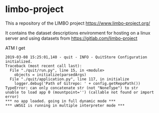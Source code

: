 # limbo-project
This a repository of the LIMBO project https://www.limbo-project.org/

It contains the dataset descriptions environment for hosting on a linux server and using datasets from https://gitlab.com/limbo-project

ATM I get 
```
2019-03-08 15:25:01,140 - quit - INFO - QuitStore Configuration initialized.
Traceback (most recent call last):
  File "./quit/run.py", line 15, in <module>
    objects = initialize(parsedArgs)
  File "./quit/application.py", line 117, in initialize
    logger.debug('Path of Gitrepo: ' + config.getRepoPath())
TypeError: can only concatenate str (not "NoneType") to str
unable to load app 0 (mountpoint='') (callable not found or import error)
*** no app loaded. going in full dynamic mode ***
*** uWSGI is running in multiple interpreter mode ***
```
